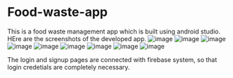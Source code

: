 # Food-waste-app
This is a food waste management app which is built using android studio.
HEre are the screenshots of the developed app.
![image](https://user-images.githubusercontent.com/100552250/195043208-e6763371-ca68-4f7d-9042-0252ba1c2cc8.png)
![image](https://user-images.githubusercontent.com/100552250/195043328-aa4e839b-d92b-4450-82b4-1c622d1299cb.png)
![image](https://user-images.githubusercontent.com/100552250/195043380-1673ed0f-913a-43cf-9dce-131f613ee1a4.png)
![image](https://user-images.githubusercontent.com/100552250/195043459-069ad004-6793-4149-b17c-e112c048d92f.png)
![image](https://user-images.githubusercontent.com/100552250/195043510-36a8cd73-2a43-45b9-9b80-bbad97c431d8.png)
![image](https://user-images.githubusercontent.com/100552250/195043558-21c8939d-a066-4ae7-b35f-194b511bdead.png)
![image](https://user-images.githubusercontent.com/100552250/195043611-f9c3b3fe-4a3e-4b25-b6c9-4a7da388ea6b.png)
![image](https://user-images.githubusercontent.com/100552250/195043653-7e228213-da7d-489c-9fdf-cd8bc75280dc.png)
![image](https://user-images.githubusercontent.com/100552250/195043676-a5bb3b41-66e3-4f06-9a80-f4ebc2bbf8a1.png)

The login and signup pages are connected with firebase system, so that login credetials are completely necessary.
